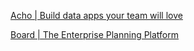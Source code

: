 
[Acho | Build data apps your team will love](https://acho.io/)

[Board | The Enterprise Planning Platform](https://www.board.com/en)
